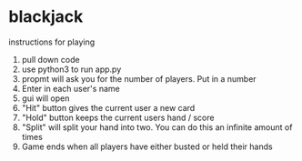 # blackjack

instructions for playing
1. pull down code
2. use python3 to run app.py
3. propmt will ask you for the number of players. Put in a number
4. Enter in each user's name
5. gui will open
6. "Hit" button gives the current user a new card
7. "Hold" button keeps the current users hand / score
8. "Split" will split your hand into two. You can do this an infinite amount of times
8. Game ends when all players have either busted or held their hands

